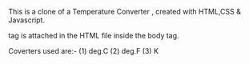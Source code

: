 This is a clone of a Temperature Converter , created with HTML,CSS & Javascript. 
<script></script> tag is attached in the HTML file inside the body tag.

Coverters used are:-
(1) deg.C
(2) deg.F
(3) K

